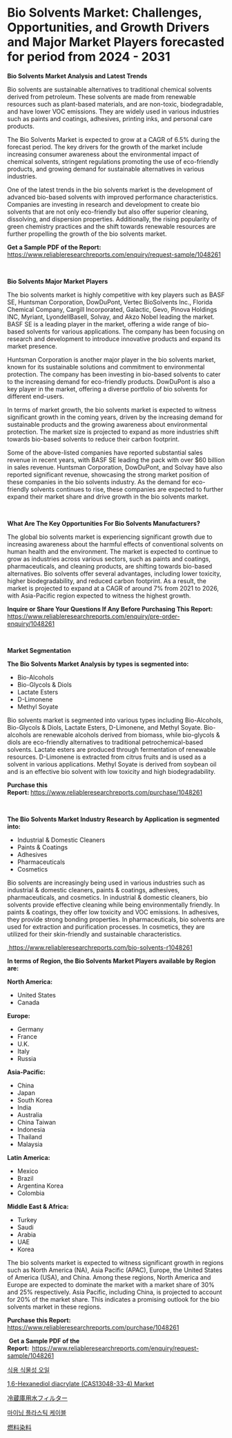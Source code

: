 <p><h1>Bio Solvents Market: Challenges, Opportunities, and Growth Drivers and Major Market Players forecasted for period from 2024 - 2031</h1></p><p><strong>Bio Solvents Market Analysis and Latest Trends</strong></p>
<p><p>Bio solvents are sustainable alternatives to traditional chemical solvents derived from petroleum. These solvents are made from renewable resources such as plant-based materials, and are non-toxic, biodegradable, and have lower VOC emissions. They are widely used in various industries such as paints and coatings, adhesives, printing inks, and personal care products.</p><p>The Bio Solvents Market is expected to grow at a CAGR of 6.5% during the forecast period. The key drivers for the growth of the market include increasing consumer awareness about the environmental impact of chemical solvents, stringent regulations promoting the use of eco-friendly products, and growing demand for sustainable alternatives in various industries.</p><p>One of the latest trends in the bio solvents market is the development of advanced bio-based solvents with improved performance characteristics. Companies are investing in research and development to create bio solvents that are not only eco-friendly but also offer superior cleaning, dissolving, and dispersion properties. Additionally, the rising popularity of green chemistry practices and the shift towards renewable resources are further propelling the growth of the bio solvents market.</p></p>
<p><strong>Get a Sample PDF of the Report:&nbsp;</strong> <a href="https://www.reliableresearchreports.com/enquiry/request-sample/1048261">https://www.reliableresearchreports.com/enquiry/request-sample/1048261</a></p>
<p>&nbsp;</p>
<p><strong>Bio Solvents Major Market Players</strong></p>
<p><p>The bio solvents market is highly competitive with key players such as BASF SE, Huntsman Corporation, DowDuPont, Vertec BioSolvents Inc., Florida Chemical Company, Cargill Incorporated, Galactic, Gevo, Pinova Holdings INC, Myriant, LyondellBasell, Solvay, and Akzo Nobel leading the market. BASF SE is a leading player in the market, offering a wide range of bio-based solvents for various applications. The company has been focusing on research and development to introduce innovative products and expand its market presence. </p><p>Huntsman Corporation is another major player in the bio solvents market, known for its sustainable solutions and commitment to environmental protection. The company has been investing in bio-based solvents to cater to the increasing demand for eco-friendly products. DowDuPont is also a key player in the market, offering a diverse portfolio of bio solvents for different end-users.</p><p>In terms of market growth, the bio solvents market is expected to witness significant growth in the coming years, driven by the increasing demand for sustainable products and the growing awareness about environmental protection. The market size is projected to expand as more industries shift towards bio-based solvents to reduce their carbon footprint.</p><p>Some of the above-listed companies have reported substantial sales revenue in recent years, with BASF SE leading the pack with over $60 billion in sales revenue. Huntsman Corporation, DowDuPont, and Solvay have also reported significant revenue, showcasing the strong market position of these companies in the bio solvents industry. As the demand for eco-friendly solvents continues to rise, these companies are expected to further expand their market share and drive growth in the bio solvents market.</p></p>
<p>&nbsp;</p>
<p><strong>What Are The Key Opportunities For Bio Solvents Manufacturers?</strong></p>
<p><p>The global bio solvents market is experiencing significant growth due to increasing awareness about the harmful effects of conventional solvents on human health and the environment. The market is expected to continue to grow as industries across various sectors, such as paints and coatings, pharmaceuticals, and cleaning products, are shifting towards bio-based alternatives. Bio solvents offer several advantages, including lower toxicity, higher biodegradability, and reduced carbon footprint. As a result, the market is projected to expand at a CAGR of around 7% from 2021 to 2026, with Asia-Pacific region expected to witness the highest growth.</p></p>
<p><strong>Inquire or Share Your Questions If Any Before Purchasing This Report:</strong> <a href="https://www.reliableresearchreports.com/enquiry/pre-order-enquiry/1048261">https://www.reliableresearchreports.com/enquiry/pre-order-enquiry/1048261</a></p>
<p>&nbsp;</p>
<p><strong>Market Segmentation</strong></p>
<p><strong>The Bio Solvents Market Analysis by types is segmented into:</strong></p>
<p><ul><li>Bio-Alcohols</li><li>Bio-Glycols & Diols</li><li>Lactate Esters</li><li>D-Limonene</li><li>Methyl Soyate</li></ul></p>
<p><p>Bio solvents market is segmented into various types including Bio-Alcohols, Bio-Glycols & Diols, Lactate Esters, D-Limonene, and Methyl Soyate. Bio-alcohols are renewable alcohols derived from biomass, while bio-glycols & diols are eco-friendly alternatives to traditional petrochemical-based solvents. Lactate esters are produced through fermentation of renewable resources. D-Limonene is extracted from citrus fruits and is used as a solvent in various applications. Methyl Soyate is derived from soybean oil and is an effective bio solvent with low toxicity and high biodegradability.</p></p>
<p><strong>Purchase this Report:&nbsp;</strong><a href="https://www.reliableresearchreports.com/purchase/1048261">https://www.reliableresearchreports.com/purchase/1048261</a></p>
<p>&nbsp;</p>
<p><strong>The Bio Solvents Market Industry Research by Application is segmented into:</strong></p>
<p><ul><li>Industrial & Domestic Cleaners</li><li>Paints & Coatings</li><li>Adhesives</li><li>Pharmaceuticals</li><li>Cosmetics</li></ul></p>
<p><p>Bio solvents are increasingly being used in various industries such as industrial & domestic cleaners, paints & coatings, adhesives, pharmaceuticals, and cosmetics. In industrial & domestic cleaners, bio solvents provide effective cleaning while being environmentally friendly. In paints & coatings, they offer low toxicity and VOC emissions. In adhesives, they provide strong bonding properties. In pharmaceuticals, bio solvents are used for extraction and purification processes. In cosmetics, they are utilized for their skin-friendly and sustainable characteristics.</p></p>
<p><a href="https://www.reliableresearchreports.com/bio-solvents-r1048261">&nbsp;https://www.reliableresearchreports.com/bio-solvents-r1048261</a></p>
<p><strong>In terms of Region, the Bio Solvents Market Players available by Region are:</strong></p>
<p>
    <p> <strong> North America: </strong>
        <ul>
            <li>United States</li>
            <li>Canada</li>
        </ul>
        </p> 
    <p> <strong> Europe: </strong>
        <ul>
            <li>Germany</li>
            <li>France</li>
            <li>U.K.</li>
            <li>Italy</li>
            <li>Russia</li>
        </ul>
        </p> 
    <p> <strong> Asia-Pacific: </strong>
        <ul>
            <li>China</li>
            <li>Japan</li>
            <li>South Korea</li>
            <li>India</li>
            <li>Australia</li>
            <li>China Taiwan</li>
            <li>Indonesia</li>
            <li>Thailand</li>
            <li>Malaysia</li>
        </ul>
        </p> 
    <p> <strong> Latin America: </strong>
        <ul>
            <li>Mexico</li>
            <li>Brazil</li>
            <li>Argentina Korea</li>
            <li>Colombia</li>
        </ul>
        </p> 
    <p> <strong> Middle East & Africa: </strong>
        <ul>
            <li>Turkey</li>
            <li>Saudi</li>
            <li>Arabia</li>
            <li>UAE</li>
            <li>Korea</li>
        </ul>
    </p>
    </p>
<p><p>The bio solvents market is expected to witness significant growth in regions such as North America (NA), Asia Pacific (APAC), Europe, the United States of America (USA), and China. Among these regions, North America and Europe are expected to dominate the market with a market share of 30% and 25% respectively. Asia Pacific, including China, is projected to account for 20% of the market share. This indicates a promising outlook for the bio solvents market in these regions.</p></p>
<p><strong>Purchase this Report: </strong><a href="https://www.reliableresearchreports.com/purchase/1048261">https://www.reliableresearchreports.com/purchase/1048261</a></p>
<p>&nbsp;<strong>Get a Sample PDF of the Report:&nbsp;&nbsp;</strong><a href="https://www.reliableresearchreports.com/enquiry/request-sample/1048261">https://www.reliableresearchreports.com/enquiry/request-sample/1048261</a></p>
<p><strong></strong></p>
<p><p><a href="https://medium.com/@midge5687567/%EC%8B%9D%EB%AC%BC%EC%84%B1-%EC%8B%9D%EB%AC%BC-%EC%98%A4%EC%9D%BC-%EC%8B%9C%EC%9E%A5-%EB%8F%99%ED%96%A5-%EB%B0%8F-%EC%8B%9C%EC%9E%A5-%EB%B6%84%EC%84%9D%EC%9D%80-2024-2031%EB%85%84%EA%B9%8C%EC%A7%80-%EC%98%88%EC%B8%A1%EB%90%A9%EB%8B%88%EB%8B%A4-4fa269584188">식용 식물성 오일</a></p><p><a href="https://www.linkedin.com/pulse/16-hexanediol-diacrylate-cas13048-33-4-market-global-regional-kd7ic?trackingId=W7b7PmKHc66zD2bHdkarHQ%3D%3D">1,6-Hexanediol diacrylate (CAS13048-33-4) Market</a></p><p><a href="https://medium.com/@jordymiller39/%E5%86%B7%E8%94%B5%E5%BA%AB%E7%94%A8%E6%B5%84%E6%B0%B4%E3%83%95%E3%82%A3%E3%83%AB%E3%82%BF%E3%83%BC%E3%81%AE%E5%B8%82%E5%A0%B4%E5%8B%95%E5%90%91%E3%81%A8%E5%B8%82%E5%A0%B4%E5%88%86%E6%9E%90%E3%81%AF-2024%E5%B9%B4%E3%81%8B%E3%82%892031%E5%B9%B4%E3%81%AE%E6%9C%9F%E9%96%93%E3%81%AB%E5%90%91%E3%81%91%E3%81%A6%E4%BA%88%E6%B8%AC%E3%81%95%E3%82%8C%E3%81%A6%E3%81%84%E3%81%BE%E3%81%99-1c9bed203308">冷蔵庫用水フィルター</a></p><p><a href="https://medium.com/@simeonbode1/%EA%B4%91%EB%B6%80%ED%94%8C%EB%9D%BC%EC%8A%A4%ED%8B%B1-%EC%BC%80%EC%9D%B4%EB%B8%94-%EC%8B%9C%EC%9E%A5-%EC%A0%90%EC%9C%A0%EC%9C%A8-%EB%B3%80%ED%99%94-%EB%B0%8F-%EC%8B%9C%EC%9E%A5-%EC%84%B1%EC%9E%A5-%EB%8F%99%ED%96%A5-2024-2031-e04bf2d4c399">마이닝 플라스틱 케이블</a></p><p><a href="https://medium.com/@mad.jake/%E7%87%83%E6%96%99%E6%9F%93%E6%96%99%E5%B8%82%E5%A0%B4%E3%81%AE%E5%88%86%E6%9E%90-%E3%82%B0%E3%83%AD%E3%83%BC%E3%83%90%E3%83%AB%E7%94%A3%E6%A5%AD%E3%81%AE%E8%A6%8B%E9%80%9A%E3%81%97%E3%81%A8%E4%BA%88%E6%B8%AC-2024%E5%B9%B4%E3%81%8B%E3%82%892031%E5%B9%B4-cc5954209807">燃料染料</a></p></p>